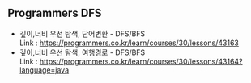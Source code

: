 ## Programmers DFS

- 깊이,너비 우선 탐색, 단어변환 - DFS/BFS  <br>
 Link : https://programmers.co.kr/learn/courses/30/lessons/43163
- 깊이,너비 우선 탐색, 여행경로 - DFS/BFS <br>
 Link : https://programmers.co.kr/learn/courses/30/lessons/43164?language=java
